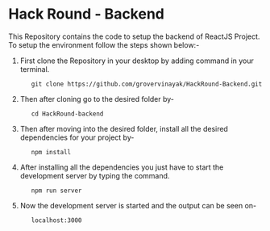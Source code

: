 # Hack Round - Backend

This Repository contains the code to setup the backend of ReactJS Project.
To setup the environment follow the steps shown below:-

1. First clone the Repository in your desktop by adding command in your terminal.

          git clone https://github.com/grovervinayak/HackRound-Backend.git

 

2. Then after cloning go to the desired folder by-
           
          cd HackRound-backend
 


3. Then after moving into the desired folder, install all the desired dependencies for your project by-

          npm install
 

4. After installing all the dependencies you just have to start the development server by typing the command.

          npm run server
 


5. Now the development server is started and the output can be seen on-

          localhost:3000
 


  
